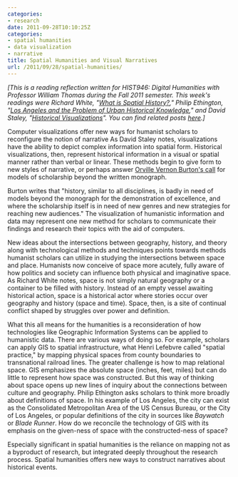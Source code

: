 ```yaml
---
categories:
- research
date: 2011-09-28T10:10:25Z
categories:
- spatial humanities
- data visualization
- narrative
title: Spatial Humanities and Visual Narratives
url: /2011/09/28/spatial-humanities/
---
```


*[This is a reading reflection written for HIST946: Digital Humanities with
Professor William Thomas during the Fall 2011 semester. This week's readings
were Richard White, "[What is Spatial History?](http://www.stanford.edu/group/spatialhistory/cgi-bin/site/pub.php?id=29)," Philip Ethington, "[Los Angeles
and the Problem of Urban Historical Knowledge](http://www.usc.edu/dept/LAS/history/historylab/LAPUHK/)," and David Staley, "[Historical
Visualizations](http://quod.lib.umich.edu/j/jahc/3310410.0003.304?rgn=main;view=fulltext)". You can find related posts [here](http://jasonheppler.org/the-digital-humanities-seminar.html).]*

Computer visualizations offer new ways for humanist scholars to reconfigure the notion of
narrative As David Staley notes, visualizations have the ability to depict
complex information into spatial form. Historical visualizations, then,
represent historical information in a visual or spatial manner rather than
verbal or linear. These methods begin to give form to new styles of narrative,
or perhaps answer [Orville Vernon Burton's call](http://chnm.gmu.edu/essays-on-history-new-media/essays/?essayid=30) for models of scholarship beyond
the written monograph.

Burton writes that "history, similar to all disciplines, is badly in need of
models beyond the monograph for the demonstration of excellence, and where the
scholarship itself is in need of new genres and new strategies for reaching new
audiences." The visualization of humanistic information and data may represent one
new method for scholars to communicate their findings and research their topics
with the aid of computers.

New ideas about the intersections between geography, history, and theory along
with technological methods and techniques points towards methods humanist scholars
can utilize in studying the intersections between space and place. Humanists now
conceive of space more acutely, fully aware of how politics and society can
influence both physical and imaginative space. As Richard White notes, space is
not simply natural geography or a container to be filled with history. Instead
of an empty vessel awaiting historical action, space is a historical actor where
stories occur over geography and history (space and time). Space, then, is
a site of continual conflict shaped by struggles over power and definition.

What this all means for the humanities is a reconsideration of how technologies
like Geographic Information Systems can be applied to humanistic data. There are
various ways of doing so. For example, scholars can apply GIS to spatial
infrastructure, what Henri Lefebvre called "spatial practice," by mapping
physical spaces from county boundaries to transnational railroad lines. The
greater challenge is how to map relational space. GIS emphasizes the absolute
space (inches, feet, miles) but can do little to represent how space was
constructed. But this way of thinking about space opens up new lines of inquiry
about the connections between culture and geography. Philip Ethington asks
scholars to think more broadly about definitions of space. In his example of Los
Angeles, the city can exist as the Consolidated Metropolitan Area of the US
Census Bureau, or the City of Los Angeles, or popular definitions of the city in
sources like *Baywatch* or *Blade Runner*. How do we reconcile the technology of
GIS with its emphasis on the given-ness of space with the constructed-ness of
space?

Especially significant in spatial humanities is the reliance on mapping not as
a byproduct of research, but integrated deeply throughout the research process.
Spatial humanities offers new ways to construct narratives about historical
events.
